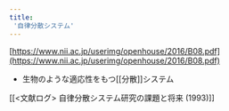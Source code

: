 ```yaml
---
title:
 '自律分散システム'
---
```



[https://www.nii.ac.jp/userimg/openhouse/2016/B08.pdf](https://www.nii.ac.jp/userimg/openhouse/2016/B08.pdf)
- ⽣物のような適応性をもつ[[分散]]システム

[[<文献ログ> 自律分散システム研究の課題と将来 (1993)]]


